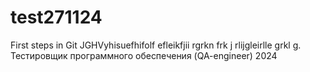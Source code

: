 # test271124
First steps in Git
JGHVyhisuefhifolf efleikfjii rgrkn frk j rlijgleirlle grkl g.
Тестировщик программного обеспечения (QA-engineer) 2024
